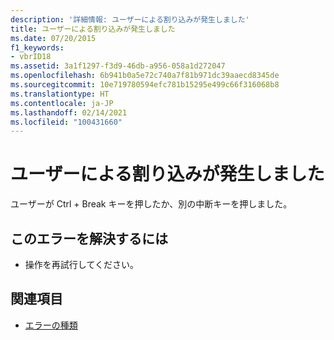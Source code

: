 ```yaml
---
description: '詳細情報: ユーザーによる割り込みが発生しました'
title: ユーザーによる割り込みが発生しました
ms.date: 07/20/2015
f1_keywords:
- vbrID18
ms.assetid: 3a1f1297-f3d9-46db-a956-058a1d272047
ms.openlocfilehash: 6b941b0a5e72c740a7f81b971dc39aaecd8345de
ms.sourcegitcommit: 10e719780594efc781b15295e499c66f316068b8
ms.translationtype: HT
ms.contentlocale: ja-JP
ms.lasthandoff: 02/14/2021
ms.locfileid: "100431660"
---
```

# <a name="user-interrupt-occurred"></a>ユーザーによる割り込みが発生しました

ユーザーが Ctrl + Break キーを押したか、別の中断キーを押しました。  
  
## <a name="to-correct-this-error"></a>このエラーを解決するには  
  
- 操作を再試行してください。  
  
## <a name="see-also"></a>関連項目

- [エラーの種類](../programming-guide/language-features/error-types.md)
